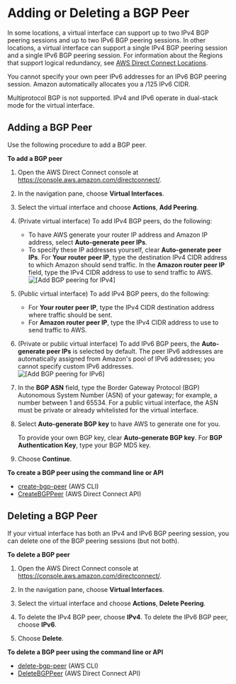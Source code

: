 # Adding or Deleting a BGP Peer<a name="add-peer-to-vif"></a>

 In some locations, a virtual interface can support up to two IPv4 BGP peering sessions and up to two IPv6 BGP peering sessions\. In other locations, a virtual interface can support a single IPv4 BGP peering session and a single IPv6 BGP peering session\. For information about the Regions that support logical redundancy, see [AWS Direct Connect Locations](https://aws.amazon.com/directconnect/features/#AWS_Direct_Connect_Locations)\.

You cannot specify your own peer IPv6 addresses for an IPv6 BGP peering session\. Amazon automatically allocates you a /125 IPv6 CIDR\. 

Multiprotocol BGP is not supported\. IPv4 and IPv6 operate in dual\-stack mode for the virtual interface\.

## Adding a BGP Peer<a name="add-bgp-peer-vif"></a>

Use the following procedure to add a BGP peer\.

**To add a BGP peer**

1. Open the AWS Direct Connect console at [https://console\.aws\.amazon\.com/directconnect/](https://console.aws.amazon.com/directconnect/)\.

1. In the navigation pane, choose **Virtual Interfaces**\.

1. Select the virtual interface and choose **Actions**, **Add Peering**\.

1. \(Private virtual interface\) To add IPv4 BGP peers, do the following:
   + To have AWS generate your router IP address and Amazon IP address, select **Auto\-generate peer IPs**\.
   + To specify these IP addresses yourself, clear **Auto\-generate peer IPs**\. For **Your router peer IP**, type the destination IPv4 CIDR address to which Amazon should send traffic\. In the **Amazon router peer IP** field, type the IPv4 CIDR address to use to send traffic to AWS\.  
![\[Add BGP peering for IPv4\]](http://docs.aws.amazon.com/directconnect/latest/UserGuide/images/add_bgp_peering.png)

1. \(Public virtual interface\) To add IPv4 BGP peers, do the following:
   + For **Your router peer IP**, type the IPv4 CIDR destination address where traffic should be sent\.
   + For **Amazon router peer IP**, type the IPv4 CIDR address to use to send traffic to AWS\.

1. \(Private or public virtual interface\) To add IPv6 BGP peers, the **Auto\-generate peer IPs** is selected by default\. The peer IPv6 addresses are automatically assigned from Amazon's pool of IPv6 addresses; you cannot specify custom IPv6 addresses\.  
![\[Add BGP peering for IPv6\]](http://docs.aws.amazon.com/directconnect/latest/UserGuide/images/add_bgp_peering_ipv6.png)

1. In the **BGP ASN** field, type the Border Gateway Protocol \(BGP\) Autonomous System Number \(ASN\) of your gateway; for example, a number between 1 and 65534\. For a public virtual interface, the ASN must be private or already whitelisted for the virtual interface\.

1. Select **Auto\-generate BGP key** to have AWS to generate one for you\.

   To provide your own BGP key, clear **Auto\-generate BGP key**\. For **BGP Authentication Key**, type your BGP MD5 key\.

1. Choose **Continue**\.

**To create a BGP peer using the command line or API**
+ [create\-bgp\-peer](https://docs.aws.amazon.com/cli/latest/reference/directconnect/create-bgp-peer.html) \(AWS CLI\)
+ [CreateBGPPeer](https://docs.aws.amazon.com/directconnect/latest/APIReference/API_CreateBGPPeer.html) \(AWS Direct Connect API\)

## Deleting a BGP Peer<a name="delete-bgp-peer-vif"></a>

If your virtual interface has both an IPv4 and IPv6 BGP peering session, you can delete one of the BGP peering sessions \(but not both\)\.

**To delete a BGP peer**

1. Open the AWS Direct Connect console at [https://console\.aws\.amazon\.com/directconnect/](https://console.aws.amazon.com/directconnect/)\.

1. In the navigation pane, choose **Virtual Interfaces**\.

1. Select the virtual interface and choose **Actions**, **Delete Peering**\.

1. To delete the IPv4 BGP peer, choose **IPv4**\. To delete the IPv6 BGP peer, choose **IPv6**\.

1. Choose **Delete**\.

**To delete a BGP peer using the command line or API**
+ [delete\-bgp\-peer](https://docs.aws.amazon.com/cli/latest/reference/directconnect/delete-bgp-peer.html) \(AWS CLI\)
+ [DeleteBGPPeer](https://docs.aws.amazon.com/directconnect/latest/APIReference/API_DeleteBGPPeer.html) \(AWS Direct Connect API\)